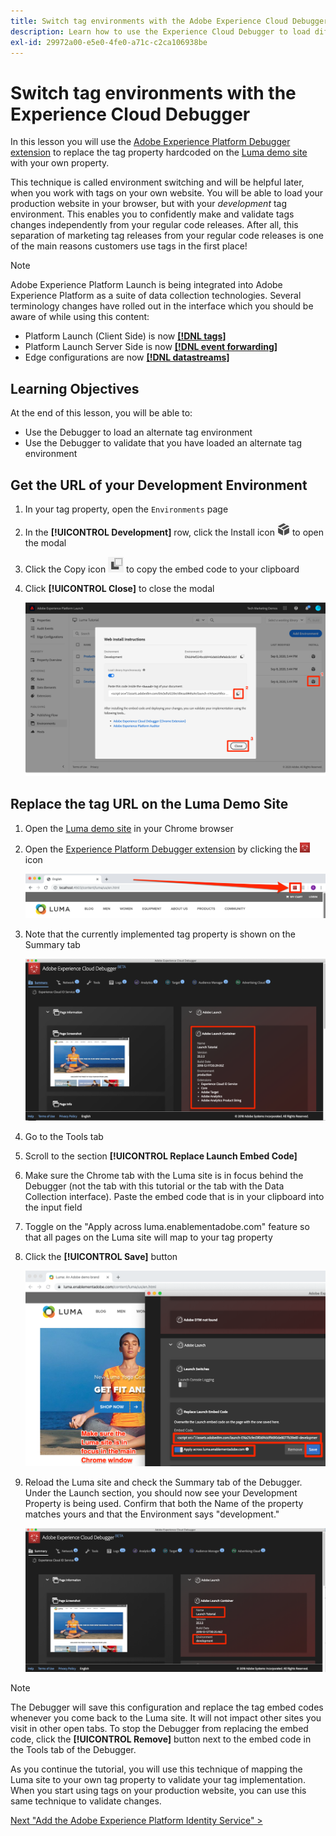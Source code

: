 ```yaml
---
title: Switch tag environments with the Adobe Experience Cloud Debugger
description: Learn how to use the Experience Cloud Debugger to load different tag embed codes. This lesson is part of the Implement the Experience Cloud in websites tutorial.
exl-id: 29972a00-e5e0-4fe0-a71c-c2ca106938be
---
```

# Switch tag environments with the Experience Cloud Debugger

In this lesson you will use the [Adobe Experience Platform Debugger extension](https://chromewebstore.google.com/detail/adobe-experience-platform/bfnnokhpnncpkdmbokanobigaccjkpob) to replace the tag property hardcoded on the [Luma demo site](https://luma.enablementadobe.com/content/luma/us/en.html) with your own property.

This technique is called environment switching and will be helpful later, when you work with tags on your own website. You will be able to load your production website in your browser, but with your *development* tag environment. This enables you to confidently make and validate tags changes independently from your regular code releases.  After all, this separation of marketing tag releases from your regular code releases is one of the main reasons customers use tags in the first place!

>[!NOTE]
>
>Adobe Experience Platform Launch is being integrated into Adobe Experience Platform as a suite of data collection technologies. Several terminology changes have rolled out in the interface which you should be aware of while using this content:
>
> * Platform Launch (Client Side) is now **[[!DNL tags]](https://experienceleague.adobe.com/docs/experience-platform/tags/home.html)** 
> * Platform Launch Server Side is now **[[!DNL event forwarding]](https://experienceleague.adobe.com/docs/experience-platform/tags/event-forwarding/overview.html)** 
> * Edge configurations  are now **[[!DNL datastreams]](https://experienceleague.adobe.com/docs/experience-platform/edge/fundamentals/datastreams.html)**

## Learning Objectives

At the end of this lesson, you will be able to:

* Use the Debugger to load an alternate tag environment
* Use the Debugger to validate that you have loaded an alternate tag environment
  
## Get the URL of your Development Environment

1. In your tag property, open the `Environments` page

1. In the **[!UICONTROL Development]** row, click the Install icon ![Install icon](images/launch-installIcon.png) to open the modal

1. Click the Copy icon ![Copy icon](images/launch-copyIcon.png) to copy the embed code to your clipboard

1. Click **[!UICONTROL Close]** to close the modal

   ![Install icon](images/launch-copyInstallCode.png)

## Replace the tag URL on the Luma Demo Site

1. Open the [Luma demo site](https://luma.enablementadobe.com/content/luma/us/en.html) in your Chrome browser

1. Open the [Experience Platform Debugger extension](https://chromewebstore.google.com/detail/adobe-experience-platform/bfnnokhpnncpkdmbokanobigaccjkpob) by clicking the ![Debugger Icon](images/icon-debugger.png) icon

   ![Click the Debugger icon](images/switchEnvironments-openDebugger.png)

1. Note that the currently implemented tag property is shown on the Summary tab

   ![tag environment shown in Debugger](images/switchEnvironments-debuggerOnWeRetail-prod.png)

1. Go to the Tools tab
1. Scroll to the section **[!UICONTROL Replace Launch Embed Code]**
1. Make sure the Chrome tab with the Luma site is in focus behind the Debugger (not the tab with this tutorial or the tab with the Data Collection interface).  Paste the embed code that is in your clipboard into the input field
1. Toggle on the "Apply across luma.enablementadobe.com" feature so that all pages on the Luma site will map to your tag property
1. Click the **[!UICONTROL Save]** button

   ![tag environment shown in Debugger](images/switchEnvironments-debugger-save.png)

1. Reload the Luma site and check the Summary tab of the Debugger. Under the Launch section, you should now see your Development Property is being used. Confirm that both the Name of the property matches yours and that the Environment says "development."

   ![tag environment shown in Debugger](images/switchEnvironments-debuggerOnWeRetail.png)

>[!NOTE]
>
>The Debugger will save this configuration and replace the tag embed codes whenever you come back to the Luma site. It will not impact other sites you visit in other open tabs. To stop the Debugger from replacing the embed code, click the **[!UICONTROL Remove]** button next to the embed code in the Tools tab of the Debugger.

As you continue the tutorial, you will use this technique of mapping the Luma site to your own tag property to validate your tag implementation. When you start using tags on your production website, you can use this same technique to validate changes.

[Next "Add the Adobe Experience Platform Identity Service" >](id-service.md)
